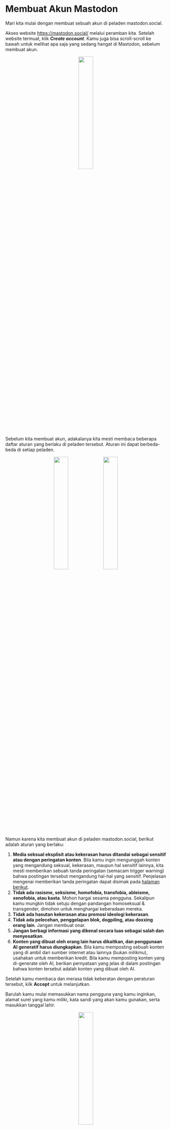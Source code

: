 # Membuat Akun Mastodon

Mari kita mulai dengan membuat sebuah akun di peladen mastodon.social.

Akses website https://mastodon.social/ melalui peramban kita. Setelah website termuat, klik ***Create account***. Kamu juga bisa scroll-scroll ke bawah untuk melihat apa saja yang sedang hangat di Mastodon, sebelum membuat akun.

<div align="center">
  <div>
    <img src="../assets/02pic-01.jpg" width="30%" />
  </div>
</div>

Sebelum kita membuat akun, adakalanya kita mesti membaca beberapa daftar aturan yang berlaku di peladen tersebut. Aturan ini dapat berbeda-beda di setiap peladen.

<div align="center">
  <div>
    <img src="../assets/02pic-02.jpg" width="30%" />
    <img src="../assets/02pic-03.jpg" width="30%" />
  </div>
</div>

Namun karena kita membuat akun di peladen mastodon.social, berikut adalah aturan yang berlaku:

1. **Media seksual eksplisit atau kekerasan harus ditandai sebagai sensitif atau dengan peringatan konten**. Bila kamu ingin mengunggah konten yang mengandung seksual, kekerasan, maupun hal sensitif lainnya, kita mesti memberikan sebuah tanda peringatan (semacam trigger warning) bahwa postingan tersebut mengandung hal-hal yang sensitif. Penjelasan mengenai memberikan tanda peringatan dapat disimak pada [halaman berikut](https://github.com/bandarbaru-1/Panduan-Mastodon-Indonesia/blob/main/pages/10%20-%20Membuat%20Postingan%20Dengan%20Tanda%20Peringatan.md).
2. **Tidak ada rasisme, seksisme, homofobia, transfobia, ableisme, xenofobia, atau kasta**. Mohon hargai sesama pengguna. Sekalipun kamu mungkin tidak setuju dengan pandangan homoseksual & transgender, dimohon untuk menghargai keberadaan mereka.
3. **Tidak ada hasutan kekerasan atau promosi ideologi kekerasan**.
4. **Tidak ada pelecehan, penggelapan blok, dogpiling, atau doxxing orang lain**. Jangan membuat onar.
5. **Jangan berbagi informasi yang dikenal secara luas sebagai salah dan menyesatkan**.
6. **Konten yang dibuat oleh orang lain harus dikaitkan, dan penggunaan AI generatif harus diungkapkan**. Bila kamu memposting sebuah konten yang di ambil dari sumber internet atau lainnya (bukan milikmu), usahakan untuk memberikan kredit. Bila kamu memposting konten yang di-generate oleh AI, berikan pernyataan yang jelas di dalam postingan bahwa konten tersebut adalah konten yang dibuat oleh AI.

Setelah kamu membaca dan merasa tidak keberatan dengan peraturan tersebut, kilk **Accept** untuk melanjutkan.

Barulah kamu mulai memasukkan nama pengguna yang kamu inginkan, alamat surel yang kamu miliki, kata sandi yang akan kamu gunakan, serta masukkan tanggal lahir.

<div align="center">
  <div>
    <img src="../assets/02pic-04.jpg" width="30%" />
  </div>
</div>

Sebagai catatan, nama pengguna yang nanti akan kalian gunakan akan memiliki akhiran nama peladen. Seperti di sini contoh, saya memilih menggunakan nama pengguna '@bandarbaru01', maka nantinya, nama pengguna lengkapnya adalah: `@bandarbaru01@mastodon.social` (berbeda seperti di Twitter yang mungkin hanya @bandarbaru01 saja).

Terdapat catatan bahwa untuk menggunakan Mastodon, pastikan kamu telah berusia 16 tahun ke atas, dan karena alasan privasi, tanggal lahir yang dimasukkan tidak akan disimpan oleh mereka mereka.

Jika sudah, (bila perlu) baca kebijakan privasi mereka, kemudian setujui kebijakan tersebut lalu klik ***Sign up***.

<div align="center">
  <div>
    <img src="../assets/02pic-05.jpg" width="30%" />
  </div>
</div>

Jika sudah, silahkan periksa surel kalian & buka surel konfirmasi mastodon.social, kemudian klik ***Verify email address*** untuk mengaktifkan akun Mastodon-mu.

<div align="center">
  <div>
    <img src="../assets/02pic-06.png"/>
  </div>
</div>

Namun bila belum menerima surel konfirmasi, kita bisa periksa kembali apakah alamat surel-nya sudah benar atau tidak. Jika tidak, maka koreksi alamat surel-nya. Jika alamat surel-mu sudah benar, maka klik ***Resend confirmation link***.

<div align="center">
  <div>
    <img src="../assets/02pic-07.jpg" width="30%" />
  </div>
</div>

Selesaikan captcha, lalu klik ***Continue***.


<div align="center">
  <div>
    <img src="../assets/02pic-08.jpg" width="30%" />
  </div>
</div>

Dan akun Mastodon berhasil dibuat!

<div align="center">
  <div>
    <img src="../assets/02pic-09.jpg" width="30%" />
  </div>
</div>

Sekarang, kita unggah foto profil, foto banner/sampul, nama akun, serta bio.

Terdapat pilihan *Make my profile discoverable*, jika kita mengaktifkan ini, maka aku kita dapat tampil di hasil pencarian, trending, dan di daftar rekomendasi di beberapa pengguna.

Jika kita memilih untuk menjadikan akunmu sebagai akun privat, nonaktifkan ini.

Jika sudah, klik ***Save and continue***.

<div align="center">
  <div>
    <img src="../assets/02pic-10.jpg" width="30%" />
  </div>
</div>

Setelah itu, muncullah beberapa akun rekomendasi untuk diikuti. Karena kita berada di mastodon.social, maka biasanya akun-akun yang direkomendasikan adalah akun-akun populer di peladen tsb. dan biasanya adalah orang-orang luar. Kita bisa mengikuti mereka, atau silahkan scroll ke bawah lalu klik ***Done*** untuk selesai atau melewati itu.

<div align="center">
  <div>
    <img src="../assets/02pic-11.jpg" width="30%" />
    <img src="../assets/02pic-12.jpg" width="30%" />
  </div>
</div>

> Saya sudah mengkurasi beberapa akun yang dapat kalian cari dan ikuti di [halaman berikut](https://github.com/bandarbaru-1/Panduan-Mastodon-Indonesia/blob/main/pages/20%20-%20Rekomendasi%20Akun%20Yang%20Dapat%20Diikuti.md).

Dan selesai, kamu siap menggunakan Mastodon!

<div align="center">
  <div>
    <img src="../assets/02pic-13.jpg" width="30%" />
  </div>
</div>


